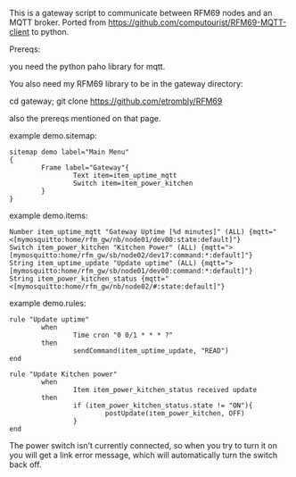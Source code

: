 This is a gateway script to communicate between RFM69 nodes and an MQTT broker. Ported from https://github.com/computourist/RFM69-MQTT-client to python.

Prereqs:

  you need the python paho library for mqtt.

  You also need my RFM69 library to be in the gateway directory:
  
  cd gateway; git clone https://github.com/etrombly/RFM69
  
  also the prereqs mentioned on that page.
  


example demo.sitemap:

```
sitemap demo label="Main Menu"
{
        Frame label="Gateway"{
                Text item=item_uptime_mqtt
                Switch item=item_power_kitchen
        }
}
```

example demo.items:

```
Number item_uptime_mqtt "Gateway Uptime [%d minutes]" (ALL) {mqtt="<[mymosquitto:home/rfm_gw/nb/node01/dev00:state:default]"}
Switch item_power_kitchen "Kitchen Power" (ALL) {mqtt=">[mymosquitto:home/rfm_gw/sb/node02/dev17:command:*:default]"}
String item_uptime_update "Update uptime" (ALL) {mqtt=">[mymosquitto:home/rfm_gw/sb/node01/dev00:command:*:default]"}
String item_power_kitchen_status {mqtt="<[mymosquitto:home/rfm_gw/nb/node02/#:state:default]"}
```

example demo.rules:

```
rule "Update uptime"
        when
                Time cron "0 0/1 * * * ?"
        then
                sendCommand(item_uptime_update, "READ")
end

rule "Update Kitchen power"
        when
                Item item_power_kitchen_status received update
        then
                if (item_power_kitchen_status.state != "ON"){
                        postUpdate(item_power_kitchen, OFF)
                }
end
```

The power switch isn't currently connected, so when you try to turn it on you will get a link error message, which will automatically turn the switch back off.